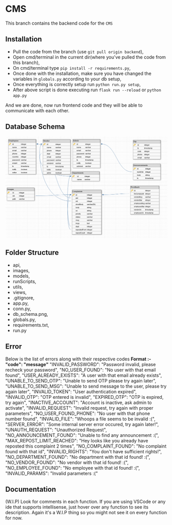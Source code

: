 
# CMS
This branch contains the backend code for the `CMS`

## Installation
- Pull the code from the branch (use `git pull origin backend`),
- Open cmd/terminal in the current dir(where you've pulled the code from this branch),
- On cmd/terminal type `pip install -r requirements.py`,
- Once done with the installation, make sure you have changed the variables in `globals.py` according to your db setup,
- Once everything is correctly setup run `python run.py setup`,
- After above script is done executing run `flask run --reload` or `python app.py`

And we are done, now run frontend code and they will be able to communicate with each other.

## Database Schema
![Schema Image](db_schema.png)

## Folder Structure
- api,
- images,
- models,
- runScripts,
- utils,
- views,
- .gitignore,
- app.py,
- conn.py,
- db_schema.png,
- globals.py,
- requirements.txt,
- run.py

## Error
Below is the list of errors along with their respective codes
**Format :- "code": "message"**
"INVALID_PASSWORD": "Password invalid, please recheck your password",
"NO_USER_FOUND": "No user with that email found",
"USER_ALREADY_EXISTS": "A user with that email already exists",
"UNABLE_TO_SEND_OTP": "Unable to send OTP please try again later",
"UNABLE_TO_SEND_MSG": "Unable to send message to the user, please try again later",
"INVALID_TOKEN": "User authentication expired",
"INVALID_OTP": "OTP entered is invalid",
"EXPIRED_OTP": "OTP is expired, try again",
"INACTIVE_ACCOUNT": "Account is inactive, ask admin to activate",
"INVALID_REQUEST": "Invalid request, try again with proper parameters",
"NO_USER_FOUND_PHONE": "No user with that phone number found",
"INVALID_FILE": "Whoops a file seems to be invalid :(",
"SERVER_ERROR": "Some internal server error occured, try again later!",
"UNAUTH_REQUEST": "Unauthorized Request",
"NO_ANNOUNCEMENT_FOUND": "Unable to find any announcement :(",
"MAX_REPOST_LIMIT_REACHED": "Hey looks like you already have reposted this complaint 2 times",
"NO_COMPLAINT_FOUND": "No complaint found with that id",
"INVALID_RIGHTS": "You don't have sufficient rights!",
"NO_DEPARTMENT_FOUND": "No department with that id found! :(",
"NO_VENDOR_FOUND": "No vendor with that id found! :(",
"NO_EMPLOYEE_FOUND": "No employee with that id found! :(",
"INVALID_PARAMS": "Invalid parameters :("


## Documentation
(W.I.P) Look for comments in each function. If you are using VSCode or any ide that supports intellisense, just hover over any function to see its description. Again it's a W.I.P thing so you might not see it on every function for now.